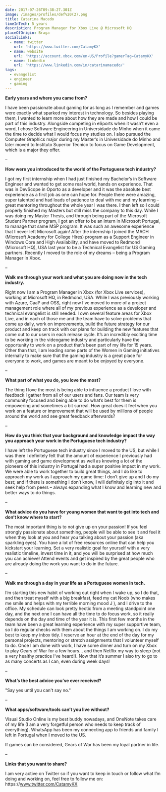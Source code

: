 ```yaml
---
date: 2017-07-26T09:38:27.301Z
image: /images/profiles/def%20(2).png
title: Catarina Macedo
timeInTech: 5 years
description: Program Manager for Xbox Live @ Microsoft HQ
placeOfOrigin: Braga
socialLinks:
  - name: twitter
    url: 'https://www.twitter.com/CatamyKX'
  - name: website
    url: 'https://account.xbox.com/en-US/Profile?gamerTag=CatamyKX'
  - name: linkedin
    url: 'https://www.linkedin.com/in/catarinamacedo/'
tags:
  - evangelist
  - engineer
  - gaming
---
```

**Early years and where you came from?**

I have been passionate about gaming for as long as I remember and games were exactly what sparked my interest in technology. So besides playing them, I wanted to learn more about how they are made and how I could be part of this industry. Alongside competing in eSports when it wasn’t even a word, I chose Software Engineering in Universidade do Minho when it came the time to decide what I would focus my studies on. I also pursued the Computer Graphics major during my Master’s in Universidade do Minho and later moved to Instituto Superior Técnico to focus on Game Development, which is a major they offer.

–

**How were you introduced to the world of the Portuguese tech industry?**

I got my first internship when I had just finished my Bachelor’s in Software Engineer and wanted to get some real world, hands on experience. That was in DevScope in Oporto as a developer and it was the absolute best experience as a first job as one can hope for. People there were amazing, super talented and had loads of patience to deal with me and my learning – great mentoring throughout the whole year I was there. I then left so I could properly finished my Masters but still miss the company to this day. While I was doing my Master Thesis, and through being part of the Microsoft Student Partner program, I got an offer to be an intern in Microsoft Portugal, to manage that same MSP program. It was such an awesome experience that I never left Microsoft again! After the internship I joined the MACH (Microsoft Academy for College Hires) program as a Support Engineer in Windows Core and High Availability, and have moved to Redmond (Microsoft HQ), USA last year to be a Technical Evangelist for US Gaming partners. Recently I moved to the role of my dreams – being a Program Manager in Xbox.

–

**Walk me through your work and what you are doing now in the tech industry.**

Right now I am a Program Manager in Xbox (for Xbox Live services), working at Microsoft HQ, in Redmond, USA. While I was previously working with Azure, CaaP and OSS, right now I’ve moved to more of a project management role where all of my previous experience as a developer and technical evangelist is still needed. I own several feature areas for Xbox Live, and in each of those me and the team have to solve problems that come up daily, work on improvements, build the future strategy for our product and keep on track with our plans for building the new features that come out to our users in each release cycle. It’s an incredibly exciting time to be working in the videogame industry and particularly have the opportunity to work on a product that’s been part of my life for 15 years. Other than that, I am leading some parts of the Women in Gaming initiatives internally to make sure that the gaming industry is a great place for everyone to work, and games are meant to be enjoyed by everyone.

–

**What part of what you do, you love the most?**

The thing I love the most is being able to influence a product I love with feedback I gather from all of our users and fans. Our team is very community focused and being able to do what’s best for them is empowering and sometimes a bit surreal. How great does it feel when you work on a feature or improvement that will be used by millions of people around the world and see great feedback afterwards?

–

**How do you think that your background and knowledge impact the way you approach your work in the Portuguese tech industry?**

I have left the Portuguese tech industry since I moved to the US, but while I was there I definitely felt that the amount of experience I previously had with gaming and game development as well as knowing a lot of the pioneers of this industry in Portugal had a super positive impact in my work. We were able to work together to build great things, and I do like to approach my work as I approach my game time: I don’t give up and I do my best; and if there is something I don’t know, I will definitely dig into it and seek help from peers – always expanding what I know and learning new and better ways to do things.

–

**What advice do you have for young women that want to get into tech and don’t know where to start?**

The most important thing is to not give up on your passion! If you feel strongly passionate about something, people will be able to see it and feel it when they look at you and hear you talking about your passion (aka sparkling eyes). You have a lot of free resources online that can help you kickstart your learning. Set a very realistic goal for yourself with a very realistic timeline, invest time in it, and you will be surprised at how much you can achieve! Attend events and get inspired by the great people who are already doing the work you want to do in the future.

–

**Walk me through a day in your life as a Portuguese women in tech.**

I’m starting this new habit of working out right when I wake up, so I do that, and then treat myself with a big breakfast, feed my cat Noob (who makes me smile and helps with my terrible morning mood J ), and I drive to the office. My schedule can look pretty hectic from a meeting standpoint one day, and the next one I can have all the time to do focus work, so it really depends on the day and time of the year it is. This first few months in the team have been a great learning experience with my super supportive team, so I do regular checks with them about the things I am working on. I do my best to keep my inbox tidy. I reserve an hour at the end of the day for my personal projects, mentoring or stretch assignments that I volunteer myself to do. Once I am done with work, I have some dinner and turn on my Xbox to play Gears of War for a few hours… and then Netflix my way to sleep (not a very healthy practice I’ve heard!). Now that it’s summer I also try to go to as many concerts as I can, even during week days!

–

**What’s the best advice you’ve ever received?**

"Say yes until you can't say no."

–

**What apps/software/tools can’t you live without?**

Visual Studio Online is my best buddy nowadays, and OneNote takes care of my life (I am a very forgetful person who needs to keep track of everything). WhatsApp has been my connecting app to friends and family I left in Portugal when I moved to the US.

If games can be considered, Gears of War has been my loyal partner in life.

–

**Links that you want to share?**

I am very active on Twitter so if you want to keep in touch or follow what I’m doing and working on, feel free to follow me on: https&#x3A;//www.twitter.com/CatamyKX

